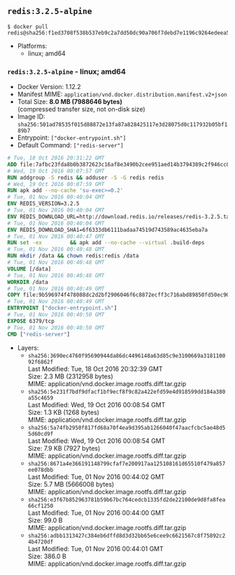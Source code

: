 ## `redis:3.2.5-alpine`

```console
$ docker pull redis@sha256:f1ed3708f538b537eb9c2a7dd50dc90a706f7debd7e1196c9264edeea521a86d
```

-	Platforms:
	-	linux; amd64

### `redis:3.2.5-alpine` - linux; amd64

-	Docker Version: 1.12.2
-	Manifest MIME: `application/vnd.docker.distribution.manifest.v2+json`
-	Total Size: **8.0 MB (7988646 bytes)**  
	(compressed transfer size, not on-disk size)
-	Image ID: `sha256:501ad78535f015d88872e13fa87a828425117e3d28075d0c117932b05bf189b7`
-	Entrypoint: `["docker-entrypoint.sh"]`
-	Default Command: `["redis-server"]`

```dockerfile
# Tue, 18 Oct 2016 20:31:22 GMT
ADD file:7afbc23fda8b0b3872623c16af8e3490b2cee951aed14b3794389c2f946cc8c7 in / 
# Wed, 19 Oct 2016 00:07:57 GMT
RUN addgroup -S redis && adduser -S -G redis redis
# Wed, 19 Oct 2016 00:07:59 GMT
RUN apk add --no-cache 'su-exec>=0.2'
# Tue, 01 Nov 2016 00:40:04 GMT
ENV REDIS_VERSION=3.2.5
# Tue, 01 Nov 2016 00:40:04 GMT
ENV REDIS_DOWNLOAD_URL=http://download.redis.io/releases/redis-3.2.5.tar.gz
# Tue, 01 Nov 2016 00:40:04 GMT
ENV REDIS_DOWNLOAD_SHA1=6f6333db6111badaa74519d743589ac4635eba7a
# Tue, 01 Nov 2016 00:40:47 GMT
RUN set -ex 		&& apk add --no-cache --virtual .build-deps 		gcc 		linux-headers 		make 		musl-dev 		tar 		&& wget -O redis.tar.gz "$REDIS_DOWNLOAD_URL" 	&& echo "$REDIS_DOWNLOAD_SHA1 *redis.tar.gz" | sha1sum -c - 	&& mkdir -p /usr/src/redis 	&& tar -xzf redis.tar.gz -C /usr/src/redis --strip-components=1 	&& rm redis.tar.gz 		&& grep -q '^#define CONFIG_DEFAULT_PROTECTED_MODE 1$' /usr/src/redis/src/server.h 	&& sed -ri 's!^(#define CONFIG_DEFAULT_PROTECTED_MODE) 1$!\1 0!' /usr/src/redis/src/server.h 	&& grep -q '^#define CONFIG_DEFAULT_PROTECTED_MODE 0$' /usr/src/redis/src/server.h 		&& make -C /usr/src/redis 	&& make -C /usr/src/redis install 		&& rm -r /usr/src/redis 		&& apk del .build-deps
# Tue, 01 Nov 2016 00:40:48 GMT
RUN mkdir /data && chown redis:redis /data
# Tue, 01 Nov 2016 00:40:48 GMT
VOLUME [/data]
# Tue, 01 Nov 2016 00:40:48 GMT
WORKDIR /data
# Tue, 01 Nov 2016 00:40:49 GMT
COPY file:9b596974f478088dc2d2bf2906046f6c8872ecff3c716abd89850fd50ec90c47 in /usr/local/bin/ 
# Tue, 01 Nov 2016 00:40:49 GMT
ENTRYPOINT ["docker-entrypoint.sh"]
# Tue, 01 Nov 2016 00:40:50 GMT
EXPOSE 6379/tcp
# Tue, 01 Nov 2016 00:40:50 GMT
CMD ["redis-server"]
```

-	Layers:
	-	`sha256:3690ec4760f95690944da86dc4496148a63d85c9e3100669a318110092f6862f`  
		Last Modified: Tue, 18 Oct 2016 20:32:39 GMT  
		Size: 2.3 MB (2312958 bytes)  
		MIME: application/vnd.docker.image.rootfs.diff.tar.gzip
	-	`sha256:5e231f7bdf9dfacf1bf9ecf8f9c82a422efd59e4d918599dd184a380a55c4659`  
		Last Modified: Wed, 19 Oct 2016 00:08:54 GMT  
		Size: 1.3 KB (1268 bytes)  
		MIME: application/vnd.docker.image.rootfs.diff.tar.gzip
	-	`sha256:5a74fb2950f817fd68a70f4ea9d395ab1266040f47aacfcbc5ae48d55d60cd9f`  
		Last Modified: Wed, 19 Oct 2016 00:08:54 GMT  
		Size: 7.9 KB (7927 bytes)  
		MIME: application/vnd.docker.image.rootfs.diff.tar.gzip
	-	`sha256:8671a4e366191148799cfaf7e200917aa125108161d65510f479a857ee078dbb`  
		Last Modified: Tue, 01 Nov 2016 00:44:02 GMT  
		Size: 5.7 MB (5666008 bytes)  
		MIME: application/vnd.docker.image.rootfs.diff.tar.gzip
	-	`sha256:e3f67b852963781b59b67bc764cedcb1335fd2de22100de9d8fa8fea66cf1250`  
		Last Modified: Tue, 01 Nov 2016 00:44:00 GMT  
		Size: 99.0 B  
		MIME: application/vnd.docker.image.rootfs.diff.tar.gzip
	-	`sha256:adbb1313427c384eb6dffd8d3d32bb65e6cee9c6621567c8f75892c24b4720df`  
		Last Modified: Tue, 01 Nov 2016 00:44:01 GMT  
		Size: 386.0 B  
		MIME: application/vnd.docker.image.rootfs.diff.tar.gzip
